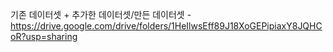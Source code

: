 기존 데이터셋 + 추가한 데이터셋/만든 데이터셋 - https://drive.google.com/drive/folders/1HeIlwsEff89J18XoGEPipiaxY8JQHCoR?usp=sharing
